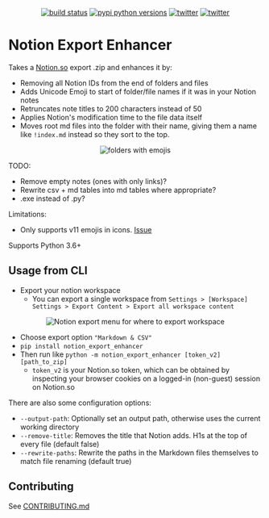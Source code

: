 <p align="center">
    <a href="https://github.com/Cobertos/notion_export_enhancer/actions" target="_blank"><img alt="build status" src="https://github.com/Cobertos/notion_export_enhancer/workflows/Package%20Tests/badge.svg"></a>
    <a href="https://pypi.org/project/notion_export_enhancer/" target="_blank"><img alt="pypi python versions" src="https://img.shields.io/pypi/pyversions/notion_export_enhancer.svg"></a>
    <a href="https://twitter.com/cobertos" target="_blank"><img alt="twitter" src="https://img.shields.io/badge/twitter-%40cobertos-0084b4.svg"></a>
    <a href="https://cobertos.com" target="_blank"><img alt="twitter" src="https://img.shields.io/badge/website-cobertos.com-888888.svg"></a>
</p>

# Notion Export Enhancer

Takes a [Notion.so](https://notion.so) export .zip and enhances it by:

* Removing all Notion IDs from the end of folders and files
* Adds Unicode Emoji to start of folder/file names if it was in your Notion notes
* Retruncates note titles to 200 characters instead of 50
* Applies Notion's modification time to the file data itself
* Moves root md files into the folder with their name, giving them a name like `!index.md` instead so they sort to the top.

<p align="center">
    <img alt="folders with emojis" src="https://raw.githubusercontent.com/Cobertos/notion_export_enhancer/owo/media/folders.png">
</p>

TODO:
* Remove empty notes (ones with only links)?
* Rewrite csv + md tables into md tables where appropriate?
* .exe instead of .py?

Limitations:
* Only supports v11 emojis in icons. [Issue](https://github.com/alexanderrobertson/emoji-extractor/issues/1)

Supports Python 3.6+

## Usage from CLI

* Export your notion workspace
  * You can export a single workspace from `Settings > [Workspace] Settings > Export Content > Export all workspace content`

<p align="center">
    <img alt="Notion export menu for where to export workspace" src="https://raw.githubusercontent.com/Cobertos/notion_export_enhancer/owo/media/where-to-export.png">
</p>

  * Choose export option `"Markdown & CSV"`
* `pip install notion_export_enhancer`
* Then run like `python -m notion_export_enhancer [token_v2] [path_to_zip]`
  * `token_v2` is your Notion.so token, which can be obtained by inspecting your browser cookies on a logged-in (non-guest) session on Notion.so

There are also some configuration options:

* `--output-path`: Optionally set an output path, otherwise uses the current working directory
* `--remove-title`: Removes the title that Notion adds. H1s at the top of every file (default false)
* `--rewrite-paths`: Rewrite the paths in the Markdown files themselves to match file renaming (default true)

## Contributing
See [CONTRIBUTING.md](https://github.com/Cobertos/notion_export_enhancer/blob/master/CONTRIBUTING.md)
